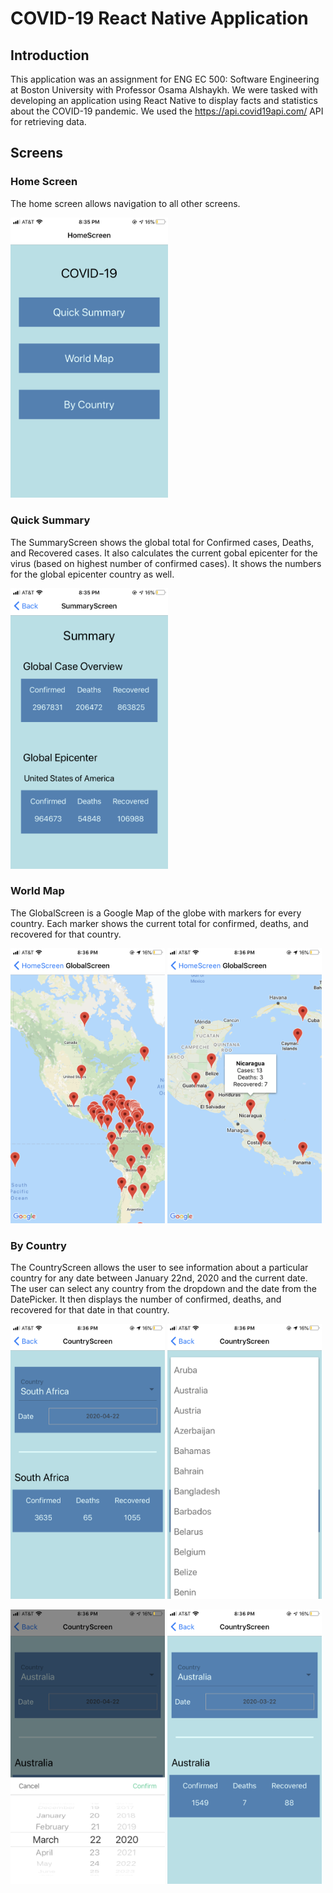 # COVID-19 React Native Application

## Introduction
This application was an assignment for ENG EC 500: Software Engineering at Boston University with Professor Osama Alshaykh. We were tasked with developing an application using React Native to display facts and statistics about the COVID-19 pandemic. We used the https://api.covid19api.com/ API for retrieving data. 

## Screens

### Home Screen
The home screen allows navigation to all other screens.

<img src="./images/home.PNG" width=50%/>

### Quick Summary
The SummaryScreen shows the global total for Confirmed cases, Deaths, and Recovered cases. It also calculates the current gobal epicenter for the virus (based on highest number of confirmed cases). It shows the numbers for the global epicenter country as well.

<img src="./images/summary.PNG" width=50%/>

### World Map
The GlobalScreen is a Google Map of the globe with markers for every country. Each marker shows the current total for confirmed, deaths, and recovered for that country.

<img src="./images/global_map.PNG" width=49%/>
<img src="./images/zoomed_map.PNG" width=49%/>


### By Country
The CountryScreen allows the user to see information about a particular country for any date between January 22nd, 2020 and the current date. The user can select any country from the dropdown and the date from the DatePicker. It then displays the number of confirmed, deaths, and recovered for that date in that country.

<img src="./images/country_default.jpg" width=49%/>
<img src="./images/country_dropdown.PNG" width=49%/>
<p></p>
<img src="./images/country_date.PNG" width=49%/>
<img src="./images/country_changed.PNG" width=49%/>
